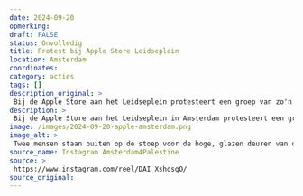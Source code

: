 ```yaml
---
date: 2024-09-20
opmerking: 
draft: FALSE
status: Onvolledig
title: Protest bij Apple Store Leidseplein
location: Amsterdam
coordinates: 
category: acties
tags: []
description_original: > 
 Bij de Apple Store aan het Leidseplein protesteert een groep van zo'n acht mensen tegen Apple's betrokkenheid bij de genocides in Cogno en Palestina.
description: > 
 Bij de Apple Store aan het Leidseplein in Amsterdam protesteert een groep van zo'n acht mensen tegen Apple's betrokkenheid bij de genocides in Congo en Palestina.
image: /images/2024-09-20-apple-amsterdam.png
image_alt: > 
 Twee mensen staan buiten op de stoep voor de hoge, glazen deuren van de ingang van een gebouw. Achter hen staat een bewaker met een blauw hesje aan. Eén van de personen heeft een Congolese vlag vast, de ander de Palestijnse. Samen dragen de personen een spandoek met daarop de in zwarte en rode letters de tekst: 'Apple is betrokken bij genocide in Congo en Palestina. Koop geen nieuwe iPhone.'
source_name: Instagram Amsterdam4Palestine
source: > 
 https://www.instagram.com/reel/DAI_XshosgO/
source_original: 
---
```

